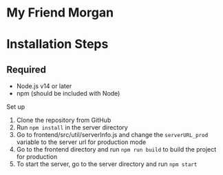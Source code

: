 # My Friend Morgan
# **Installation Steps**

## Required
- Node.js v14 or later
- npm (should be included with Node)

Set up
1. Clone the repository from GitHub
2. Run ```npm install``` in the server directory
3. Go to frontend/src/util/serverInfo.js and change the ```serverURL_prod``` variable to the server url for production mode
4. Go to the frontend directory and run ```npm run build``` to build the project for production
5. To start the server,  go to the server directory and run ```npm start```
